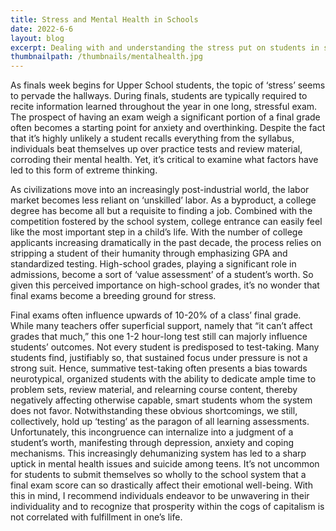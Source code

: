 ```yaml
---
title: Stress and Mental Health in Schools
date: 2022-6-6
layout: blog
excerpt: Dealing with and understanding the stress put on students in schools. Written during 11th grade finals week :).
thumbnailpath: /thumbnails/mentalhealth.jpg
---
```


As finals week begins for Upper School students, the topic of ‘stress’ seems to pervade the hallways. During finals, students are typically required to recite information learned throughout the year in one long, stressful exam. The prospect of having an exam weigh a significant portion of a final grade often becomes a starting point for anxiety and overthinking. Despite the fact that it’s highly unlikely a student recalls everything from the syllabus, individuals beat themselves up over practice tests and review material, corroding their mental health. Yet, it’s critical to examine what factors have led to this form of extreme thinking.

As civilizations move into an increasingly post-industrial world, the labor market becomes less reliant on ‘unskilled’ labor. As a byproduct, a college degree has become all but a requisite to finding a job. Combined with the competition fostered by the school system, college entrance can easily feel like the most important step in a child’s life. With the number of college applicants increasing dramatically in the past decade, the process relies on stripping a student of their humanity through emphasizing GPA and standardized testing. High-school grades, playing a significant role in admissions, become a sort of ‘value assessment’ of a student’s worth. So given this perceived importance on high-school grades, it’s no wonder that final exams become a breeding ground for stress. 

Final exams often influence upwards of 10-20% of a class’ final grade. While many teachers offer superficial support, namely that “it can’t affect grades that much,” this one 1-2 hour-long test still can majorly influence students’ outcomes. Not every student is predisposed to test-taking. Many students find, justifiably so, that sustained focus under pressure is not a strong suit. Hence, summative test-taking often presents a bias towards neurotypical, organized students with the ability to dedicate ample time to problem sets, review material, and relearning course content, thereby negatively affecting otherwise capable, smart students whom the system does not favor. Notwithstanding these obvious shortcomings, we still, collectively, hold up ‘testing’ as the paragon of all learning assessments. Unfortunately, this incongruence can internalize into a judgment of a student’s worth, manifesting through depression, anxiety and coping mechanisms. This increasingly dehumanizing system has led to a sharp uptick in mental health issues and suicide among teens. It’s not uncommon for students to submit themselves so wholly to the school system that a final exam score can so drastically affect their emotional well-being. With this in mind, I recommend individuals endeavor to be unwavering in their individuality and to recognize that prosperity within the cogs of capitalism is not correlated with fulfillment in one’s life.
